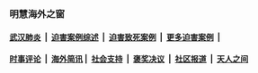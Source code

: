 
### 明慧海外之窗

####  [武汉肺炎](indexes/365.md?t=12311500) &nbsp;|&nbsp;  [迫害案例综述](indexes/328.md?t=12311500) &nbsp;|&nbsp; [迫害致死案例](indexes/277.md?t=12311500)  &nbsp;|&nbsp; [更多迫害案例](indexes/81.md?t=12311500)  &nbsp;|&nbsp; 
####  [时事评论](indexes/251.md?t=12311500) &nbsp;|&nbsp; [海外简讯](indexes/245.md?t=12311500)&nbsp;|&nbsp;  [社会支持](indexes/140.md?t=12311500) &nbsp;|&nbsp; [褒奖决议](indexes/282.md?t=12311500) &nbsp;|&nbsp; [社区报道](indexes/91.md?t=12311500)  &nbsp;|&nbsp; [天人之间](indexes/78.md?t=12311500) 

